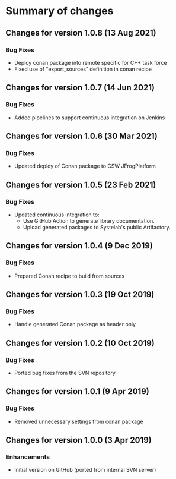 # Summary of changes

## Changes for version 1.0.8 (13 Aug 2021)

### Bug Fixes

- Deploy conan package into remote specific for C++ task force
- Fixed use of "export_sources" definition in conan recipe


## Changes for version 1.0.7 (14 Jun 2021)

### Bug Fixes

- Added pipelines to support continuous integration on Jenkins


## Changes for version 1.0.6 (30 Mar 2021)

### Bug Fixes

- Updated deploy of Conan package to CSW JFrogPlatform


## Changes for version 1.0.5 (23 Feb 2021)

### Bug Fixes

- Updated continuous integration to:
  - Use GitHub Action to generate library documentation.
  - Upload generated packages to Systelab's public Artifactory.


## Changes for version 1.0.4 (9 Dec 2019)

### Bug Fixes

- Prepared Conan recipe to build from sources


## Changes for version 1.0.3 (19 Oct 2019)

### Bug Fixes

- Handle generated Conan package as header only


## Changes for version 1.0.2 (10 Oct 2019)

### Bug Fixes

- Ported bug fixes from the SVN repository


## Changes for version 1.0.1 (9 Apr 2019)

### Bug Fixes

- Removed unnecessary settings from conan package


## Changes for version 1.0.0 (3 Apr 2019)

### Enhancements

- Initial version on GitHub (ported from internal SVN server)

